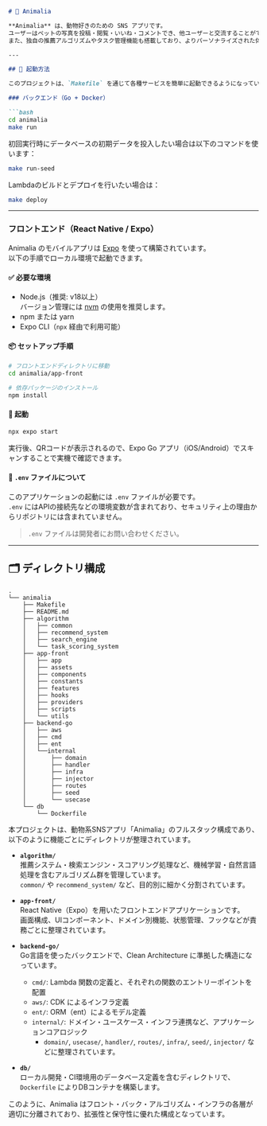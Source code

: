 ```markdown
# 🐾 Animalia

**Animalia** は、動物好きのための SNS アプリです。  
ユーザーはペットの写真を投稿・閲覧・いいね・コメントでき、他ユーザーと交流することができます。  
また、独自の推薦アルゴリズムやタスク管理機能も搭載しており、よりパーソナライズされた体験を提供します。

---

## 🚀 起動方法

このプロジェクトは、`Makefile` を通じて各種サービスを簡単に起動できるようになっています。

### バックエンド（Go + Docker）

```bash
cd animalia
make run
```

初回実行時にデータベースの初期データを投入したい場合は以下のコマンドを使います：

```bash
make run-seed
```

Lambdaのビルドとデプロイを行いたい場合は：

```bash
make deploy
```

---

### フロントエンド（React Native / Expo）

Animalia のモバイルアプリは [Expo](https://expo.dev/) を使って構築されています。  
以下の手順でローカル環境で起動できます。

#### ✅ 必要な環境

- Node.js（推奨: v18以上）  
  バージョン管理には [nvm](https://github.com/nvm-sh/nvm) の使用を推奨します。
- npm または yarn
- Expo CLI（`npx` 経由で利用可能）

#### 📦 セットアップ手順

```bash
# フロントエンドディレクトリに移動
cd animalia/app-front

# 依存パッケージのインストール
npm install
```

#### 🚀 起動

```bash
npx expo start
```

実行後、QRコードが表示されるので、Expo Go アプリ（iOS/Android）でスキャンすることで実機で確認できます。

#### 🔐 `.env` ファイルについて

このアプリケーションの起動には `.env` ファイルが必要です。  
`.env` にはAPIの接続先などの環境変数が含まれており、セキュリティ上の理由からリポジトリには含まれていません。

> `.env` ファイルは開発者にお問い合わせください。

---

## 🗂 ディレクトリ構成

```
.
└── animalia
    ├── Makefile
    ├── README.md
    ├── algorithm
    │   ├── common
    │   ├── recommend_system
    │   ├── search_engine
    │   └── task_scoring_system
    ├── app-front
    │   ├── app
    │   ├── assets
    │   ├── components
    │   ├── constants
    │   ├── features
    │   ├── hooks
    │   ├── providers
    │   ├── scripts
    │   └── utils
    ├── backend-go
    │   ├── aws
    │   ├── cmd
    │   ├── ent
    │   └──internal
    │       ├── domain
    │       ├── handler
    │       ├── infra
    │       ├── injector
    │       ├── routes
    │       ├── seed
    │       └── usecase
    └── db
        └── Dockerfile
```

本プロジェクトは、動物系SNSアプリ「Animalia」のフルスタック構成であり、以下のように機能ごとにディレクトリが整理されています。

- **`algorithm/`**  
  推薦システム・検索エンジン・スコアリング処理など、機械学習・自然言語処理を含むアルゴリズム群を管理しています。  
  `common/` や `recommend_system/` など、目的別に細かく分割されています。

- **`app-front/`**  
  React Native（Expo）を用いたフロントエンドアプリケーションです。  
  画面構成、UIコンポーネント、ドメイン別機能、状態管理、フックなどが責務ごとに整理されています。

- **`backend-go/`**  
  Go言語を使ったバックエンドで、Clean Architecture に準拠した構造になっています。  
  - `cmd/`: Lambda 関数の定義と、それぞれの関数のエントリーポイントを配置  
  - `aws/`: CDK によるインフラ定義  
  - `ent/`: ORM（ent）によるモデル定義  
  - `internal/`: ドメイン・ユースケース・インフラ連携など、アプリケーションコアロジック  
    - `domain/`, `usecase/`, `handler/`, `routes/`, `infra/`, `seed/`, `injector/` などに整理されています。

- **`db/`**  
  ローカル開発・CI環境用のデータベース定義を含むディレクトリで、`Dockerfile` によりDBコンテナを構築します。

このように、Animalia はフロント・バック・アルゴリズム・インフラの各層が適切に分離されており、拡張性と保守性に優れた構成となっています。
```